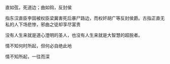 直如弦，死道边；曲如钩，反封侯

指东汉直臣李固被权臣梁冀害死后暴尸路边，而权奸胡广等反封侯爵。古指正直无私的人下场悲惨，邪曲之徒却享尽富贵

 没有人生来就是道心澄明的圣人，也没有人生来就是大智慧的超脱者。

情不知何时所起，但何必自绝此地

情不知所起，一往而深